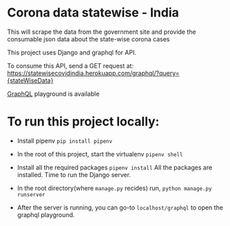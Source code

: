 # Corona data statewise - India
This will scrape the data from the government site and provide the consumable json data about the state-wise corona cases

This project uses Django and graphql for API.

To consume this API, send a GET request at:
https://statewisecovidindia.herokuapp.com/graphql/?query={stateWiseData}

[GraphQL](https://statewisecovidindia.herokuapp.com/graphql) playground is available



# To run this project locally: 
* Install pipenv 
`pip install pipenv` 

* In the root of this project, start the virtualenv
`pipenv shell`

* Install all the required packages
  `pipenv install`
  All the packages are installed. Time to run the Django server.

* In the root directory(where `manage.py` recides) run,
  `python manage.py runserver`

* After the server is running, you can go-to 
  `localhost/graphql` to open the graphql playground.
